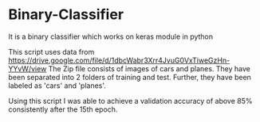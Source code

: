 # Binary-Classifier
It is a binary classifier which works on keras module in python

This script uses data from https://drive.google.com/file/d/1dbcWabr3Xrr4JvuG0VxTiweGzHn-YYvW/view 
The Zip file consists of images of cars and planes. They have been separated into 2 folders of training and test. Further, they have been labeled as 'cars' and 'planes'.

Using this script I was able to achieve a validation accuracy of above 85% consistently after the 15th epoch.
